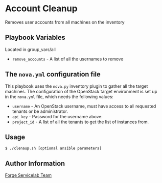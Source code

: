 Account Cleanup
===============

Removes user accounts from all machines on the inventory

Playbook Variables
------------------

Located in group_vars/all

- `remove_accounts` - A list of all the usernames to remove

The `nova.yml` configuration file
---------------------------------

This playbook uses the `nova.py` inventory plugin to gather all the target machines. The configuration of the OpenStack
target environment is set up in the `nova.yml` file, which needs the following values:

- `username` - An OpenStack username, must have access to all requested tenants or be administrator.
- `api_key` - Password for the username above.
- `project_id` - A list of all the tenants to get the list of instances from.

Usage
-----

```
$ ./clenaup.sh [optional ansible parameters]
```

Author Information
------------------

[Forge Servicelab Team](http://forgeservicelab.fi)
